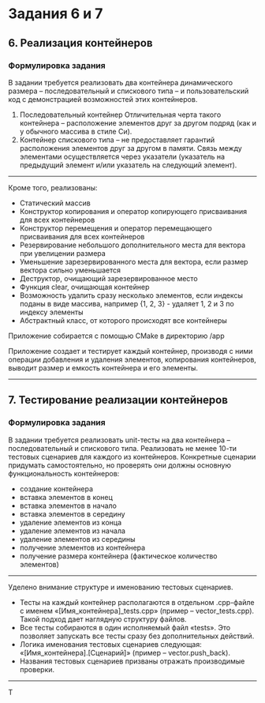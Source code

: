 # Задания 6 и 7

## 6. Реализация контейнеров

### Формулировка задания

В задании требуется реализовать два контейнера динамического размера – последовательный и
спискового типа – и пользовательский код с демонстрацией возможностей этих контейнеров.
1. Последовательный контейнер
Отличительная черта такого контейнера – расположение элементов друг за другом подряд
(как и у обычного массива в стиле Си).
2. Контейнер спискового типа – не предоставляет гарантий расположения элементов друг за
другом в памяти. Связь между элементами осуществляется через указатели (указатель на
предыдущий элемент и/или указатель на следующий элемент).

---

Кроме того, реализованы:
- Статический массив
- Конструктор копирования и оператор копирующего присваивания для всех контейнеров
- Конструктор перемещения и оператор перемещающего присваивания для всех контейнеров
- Резервирование небольшого дополнительного места для вектора при увелицении размера
- Уменьшение зарезервированного места для вектора, если размер вектора сильно уменьшается
- Деструктор, очищающий зарезервированное место
- Функция clear, очищающая контейнер
- Возможность удалить сразу несколько элементов, если индексы поданы в виде массива, например {1, 2, 3} - удаляет 1, 2 и 3 по индексу элементы
- Абстрактный класс, от которого происходят все контейнеры

Приложение собирается с помощью CMake в директорию /app


Приложение создает и тестирует каждый контейнер, производя с ними операции добавления и удаления элементов, копирования контейнеров, выводит размер и емкость контейнера и его элементы.

***

## 7. Тестирование реализации контейнеров

### Формулировка задания

В задании требуется реализовать unit-тесты на два контейнера – последовательный и спискового типа.
Реализовать не менее 10-ти тестовых сценариев для каждого из контейнеров. Конкретные сценарии придумать самостоятельно, но проверять они должны основную функциональность контейнеров:
- создание контейнера
- вставка элементов в конец
- вставка элементов в начало
- вставка элементов в середину
- удаление элементов из конца
- удаление элементов из начала
- удаление элементов из середины
- получение элементов из контейнера
- получение размера контейнера (фактическое количество элементов)

--- 

Уделено внимание структуре и именованию тестовых сценариев.
- Тесты на каждый контейнер располагаются в отдельном .cpp-файле с именем «[Имя_контейнера]_tests.cpp» (пример – vector_tests.cpp). Такой подход дает наглядную структуру файлов.
- Все тесты собираются в один исполняемый файл «tests». Это позволяет запускать все тесты сразу без дополнительных действий.
- Логика именования тестовых сценариев следующая: «[Имя_контейнера].[Сценарий]» (пример – vector.push_back).
- Названия тестовых сценариев призваны отражать производимые проверки.

--- 

Т